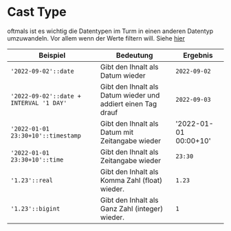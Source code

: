# Cast Type


oftmals ist es wichtig die Datentypen im Turm in einen anderen Datentyp umzuwandeln. 
Vor allem wenn der Werte filtern will. Siehe [hier](Filtern.md)

| Beispiel                                     | Bedeutung                                                    | Ergebnis              |
| -------------------------------------------- | ------------------------------------------------------------ | --------------------- |
| ```'2022-09-02'::date ```                    | Gibt den Ihnalt als Datum wieder                             | ```2022-09-02```      |
| ```'2022-09-02'::date + INTERVAL '1 DAY' ``` | Gibt den Ihnalt als Datum wieder und addiert einen Tag drauf | ```2022-09-03```      |
| ```'2022-01-01 23:30+10'::timestamp ```      | Gibt den Ihnalt als Datum mit Zeitangabe wieder              | '2022-01-01 00:00+10' |
| ```'2022-01-01 23:30+10'::time ```           | Gibt den Ihnalt als Zeitangabe wieder                        | ```23:30```           |
| ```'1.23'::real ```                          | Gibt den Inhalt als Komma Zahl (float) wieder.               | ```1.23```            |
| ```'1.23'::bigint ```                        | Gibt den Inhalt als Ganz Zahl (integer) wieder.              | ```1```               |
